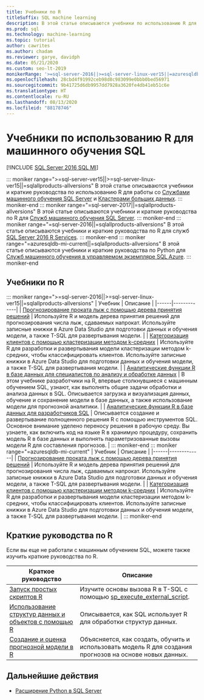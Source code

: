 ```yaml
---
title: Учебники по R
titleSuffix: SQL machine learning
description: В этой статье описываются учебники по использованию R для машинного обучения SQL. Узнайте, как выполнять сценарии и создавать модели машинного обучения.
ms.prod: sql
ms.technology: machine-learning
ms.topic: tutorial
author: cawrites
ms.author: chadam
ms.reviewer: garye, davidph
ms.date: 05/21/2020
ms.custom: seo-lt-2019
monikerRange: '>=sql-server-2016||>=sql-server-linux-ver15||=azuresqldb-mi-current||=sqlallproducts-allversions'
ms.openlocfilehash: 28cbd4f91992ceb98d8c983099e0bbb0bed56971
ms.sourcegitcommit: 9b41725d6db9957dd7928a3620fe4db41eb51c6e
ms.translationtype: HT
ms.contentlocale: ru-RU
ms.lasthandoff: 08/13/2020
ms.locfileid: "88178746"
---
```

# <a name="r-tutorials-for-sql-machine-learning"></a>Учебники по использованию R для машинного обучения SQL
[!INCLUDE [SQL Server 2016 SQL MI](../../includes/applies-to-version/sqlserver2016-asdbmi.md)]

::: moniker range=">=sql-server-ver15||>=sql-server-linux-ver15||=sqlallproducts-allversions"
В этой статье описываются учебники и краткие руководства по использованию R для работы со [Службами машинного обучения SQL Server](../sql-server-machine-learning-services.md) и [Кластерами больших данных](../../big-data-cluster/machine-learning-services.md).
::: moniker-end
::: moniker range="=sql-server-2017||=sqlallproducts-allversions"
В этой статье описываются учебники и краткие руководства по R для [Служб машинного обучения SQL Server](../sql-server-machine-learning-services.md).
::: moniker-end
::: moniker range="=sql-server-2016||=sqlallproducts-allversions"
В этой статье описываются учебники и краткие руководства по R для служб [SQL Server 2016 R Services](../r/sql-server-r-services.md).
::: moniker-end
::: moniker range="=azuresqldb-mi-current||=sqlallproducts-allversions"
В этой статье описываются учебники и краткие руководства по Python для [Служб машинного обучения в управляемом экземпляре SQL Azure](/azure/azure-sql/managed-instance/machine-learning-services-overview).
::: moniker-end

<a name="bkmk_sqltutorials"></a>

## <a name="r-tutorials"></a>Учебники по R

::: moniker range=">=sql-server-2016||>=sql-server-linux-ver15||=sqlallproducts-allversions"
| Учебник | Описание |
|------|-------------|
| [Прогнозирование проката лыж с помощью дерева принятия решений](r-predictive-model-introduction.md) | Используйте R и модель дерева принятия решений для прогнозирования числа лыж, сдаваемых напрокат. Используйте записные книжки в Azure Data Studio для подготовки данных и обучения модели, а также T-SQL для развертывания модели. |
| [Категоризация клиентов с помощью кластеризации методом k-средних](r-clustering-model-introduction.md) | Используйте R для разработки и развертывания модели кластеризации методом k-средних, чтобы классифицировать клиентов. Используйте записные книжки в Azure Data Studio для подготовки данных и обучения модели, а также T-SQL для развертывания модели. |
| [Аналитические функции R в базе данных для специалистов по анализу и обработке данных](../tutorials/walkthrough-data-science-end-to-end-walkthrough.md) | В этом учебнике разработчики на R, впервые столкнувшиеся с машинным обучением SQL, узнают, как выполнять общие задачи обработки и анализа данных в SQL. Описывается загрузка и визуализация данных, обучение и сохранение модели в базе данных, а также использование модели для прогнозной аналитики. |
| [Аналитические функции R в базе данных для разработчиков SQL](../tutorials/r-taxi-classification-introduction.md) | Описывается создание и развертывание полноценного решения R с помощью инструментов SQL. Основное внимание уделено переносу решения в рабочую среду. Вы узнаете, как включить код на языке R в хранимую процедуру, сохранить модель R в базе данных и выполнять параметризованные вызовы модели R для составления прогнозов. |
::: moniker-end
::: moniker range="=azuresqldb-mi-current"
| Учебник | Описание |
|------|-------------|
| [Прогнозирование проката лыж с помощью дерева принятия решений](r-predictive-model-introduction.md) | Используйте R и модель дерева принятия решений для прогнозирования числа лыж, сдаваемых напрокат. Используйте записные книжки в Azure Data Studio для подготовки данных и обучения модели, а также T-SQL для развертывания модели. |
| [Категоризация клиентов с помощью кластеризации методом k-средних](r-clustering-model-introduction.md) | Используйте R для разработки и развертывания модели кластеризации методом k-средних, чтобы классифицировать клиентов. Используйте записные книжки в Azure Data Studio для подготовки данных и обучения модели, а также T-SQL для развертывания модели. |
::: moniker-end

## <a name="r-quickstarts"></a>Краткие руководства по R

Если вы еще не работали с машинным обучением SQL, можете также изучить краткие руководства по R.

| Краткое руководство | Описание |
|-|-|
| [Запуск простых скриптов R](quickstart-r-create-script.md) | Изучите основы вызова R в T-SQL с помощью [sp_execute_external_script](../../relational-databases/system-stored-procedures/sp-execute-external-script-transact-sql.md). |
| [Использование структур данных и объектов с помощью R](quickstart-r-data-types-and-objects.md) | Описывается, как SQL использует R для обработки структур данных. |
| [Создание и оценка прогнозной модели в R](quickstart-r-data-types-and-objects.md) | Объясняется, как создать, обучить и использовать модель R для создания прогнозов на основе новых данных. |

## <a name="next-steps"></a>Дальнейшие действия

+ [Расширение Python в SQL Server](../concepts/extension-r.md)

